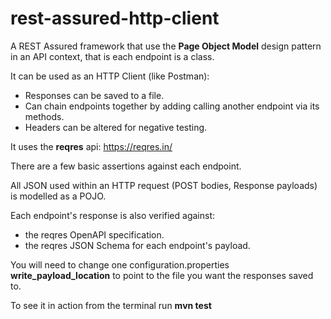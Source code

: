 # rest-assured-http-client

A REST Assured framework that use the **Page Object Model** design pattern in an API context, that is each endpoint is a class.

It can be used as an HTTP Client (like Postman):
* Responses can be saved to a file.
* Can chain endpoints together by adding calling another endpoint via its methods.
*  Headers can be altered for negative testing.

It uses the **reqres** api: https://reqres.in/

There are a few basic assertions against each endpoint.

All JSON used within an HTTP request (POST bodies, Response payloads) is modelled as a POJO.

Each endpoint's response is also verified against:
* the reqres OpenAPI specification.
* the reqres JSON Schema for each endpoint's payload.

You will need to change one configuration.properties
**write_payload_location** to point to the file you want the responses saved to.

To see it in action from the terminal run **mvn test**